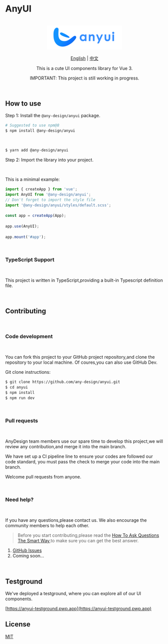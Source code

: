 # AnyUI

<br>

<div align="center">
<img src="./assets/logo.png" width="240">

[English](README.md) | [中文](README-zh_CN.md)

This is a cute UI components library for Vue 3.

IMPORTANT: This project is still working in progress.

</div>

<br>

## How to use

Step 1: Install the `@any-design/anyui` package.

```bash
# Suggested to use npm@8
$ npm install @any-design/anyui
```

<br>

```bash
$ yarn add @any-design/anyui
```

Step 2: Import the library into your project.

<br>

This is a minimal example:

```js
import { createApp } from 'vue';
import AnyUI from '@any-design/anyui';
// Don't forget to import the style file
import '@any-design/anyui/styles/default.scss';

const app = createApp(App);

app.use(AnyUI);

app.mount('#app');
```

<br>

### TypeScript Support

<br>

This project is written in TypeScript,providing a built-in Typescript definition file.

<br>

## Contributing

<br>

### Code development

<br>

You can fork this project to your GitHub project repository,and clone the repository to your local machine. Of coures,you can also use GitHub Dev.

Git clone instructions:

```bash
$ git clone https://github.com/any-design/anyui.git
$ cd anyui
$ npm install
$ npm run dev
```

<br>

### Pull requests

<br>

AnyDesign team members use our spare time to develop this project,we will review any contribution,and merge it into the main branch.

We have set up a CI pipeline line to ensure your codes are followed our code standard, you must pass the check to merge your code into the main branch.

Welcome pull requests from anyone.

<br>

### Need help?

<br>

If you have any questions,please contact us. We also encourage the community members to help each other.

> Before you start contributing,please read the [How To Ask Questions The Smart Way](http://www.catb.org/~esr/faqs/smart-questions.html),to make sure you can get the best answer.

1. [GitHub Issues](https://github.com/any-design/anyui/issues)
2. Coming soon...

<br>

## Testground

We've deployed a testground, where you can explore all of our UI components.

[https://anyui-testground.pwp.app](https://anyui-testground.pwp.app)

## License

[MIT](LICENSE)
